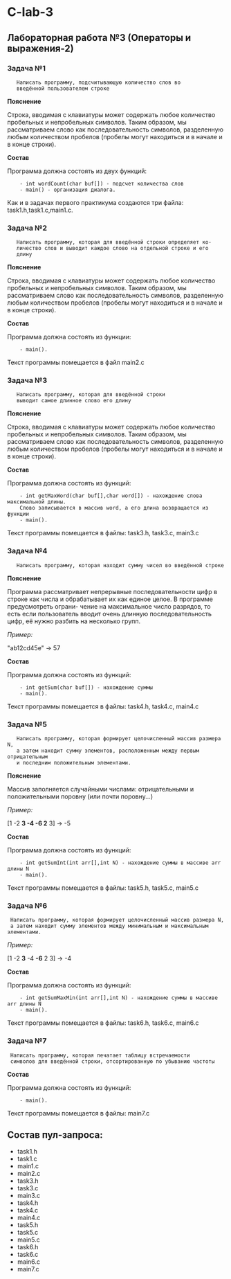 # C-lab-3

## Лабораторная работа №3 (Операторы и выражения-2)

### Задача №1

```
   Написать программу, подсчитывающую количество слов во 
   введённой пользователем строке
```

**Пояснение**

Строка, вводимая с клавиатуры может содержать любое количество пробельных и непробельных символов. Таким образом, мы рассматриваем слово как последовательность символов, разделенную любым количеством пробелов (пробелы могут находиться и в начале и в конце строки).

**Состав**

Программа должна состоять из двух функций:

```
    - int wordCount(char buf[]) - подсчет количества слов
    - main() - организация диалога.
```

Как и в задачах первого практикума создаются три файла: task1.h,task1.c,main1.c.

### Задача №2

```
   Написать программу, которая для введённой строки определяет ко-
   личество слов и выводит каждое слово на отдельной строке и его
   длину
```

**Пояснение**

Строка, вводимая с клавиатуры может содержать любое количество пробельных и непробельных символов. Таким образом, мы рассматриваем слово как последовательность символов, разделенную любым количеством пробелов (пробелы могут находиться и в начале и в конце строки).

**Состав**

Программа должна состоять из  функции:

```
    - main().
```

Текст программы помещается в файл main2.c

### Задача №3

```
   Написать программу, которая для введённой строки 
   выводит самое длинное слово его длину
```

**Пояснение**

Строка, вводимая с клавиатуры может содержать любое количество пробельных и непробельных символов. Таким образом, мы рассматриваем слово как последовательность символов, разделенную любым количеством пробелов (пробелы могут находиться и в начале и в конце строки).

**Состав**

Программа должна состоять из  функций:

```
    - int getMaxWord(char buf[],char word[]) - нахождение слова максимальной длины. 
    Слово записывается в массив word, а его длина возвращается из функции
    - main().
```
Текст программы помещается в файлы: task3.h, task3.c, main3.c

### Задача №4

```
   Написать программу, которая находит сумму чисел во введённой строке
```

**Пояснение**

Программа рассматривает непрерывные последовательности цифр в строке как
числа и обрабатывает их как единое целое. В программе предусмотреть ограни- чение на максимальное число разрядов, то есть если пользователь вводит очень длинную последовательность цифр, её нужно разбить на несколько групп.

*Пример:*

"ab12cd45e" -> 57

**Состав**

Программа должна состоять из  функций:

```
    - int getSum(char buf[]) - нахождение суммы
    - main().
```
Текст программы помещается в файлы: task4.h, task4.c, main4.c

### Задача №5

```
   Написать программу, которая формирует целочисленный массив размера N, 
   а затем находит сумму элементов, расположенным между первым отрицательным
   и последним положительным элементами.
```

**Пояснение**

Массив заполняется случайными числами: отрицательными и положительными поровну (или почти поровну...)

*Пример:*

[1 -2 **3 -4 -6 2** 3] -> -5

**Состав**

Программа должна состоять из  функций:

```
    - int getSumInt(int arr[],int N) - нахождение суммы в массиве arr длины N
    - main().
```
Текст программы помещается в файлы: task5.h, task5.c, main5.c

### Задача №6

```
 Написать программу, которая формирует целочисленный массив размера N, 
 а затем находит сумму элементов между минимальным и максимальным элементами.
```

*Пример:*

[1 -2 **3** -4 **-6** 2 3] -> -4

**Состав**

Программа должна состоять из  функций:

```
    - int getSumMaxMin(int arr[],int N) - нахождение суммы в массиве arr длины N
    - main().
```
Текст программы помещается в файлы: task6.h, task6.c, main6.c

### Задача №7

```
 Написать программу, которая печатает таблицу встречаемости 
 символов для введённой строки, отсортированную по убыванию частоты
```

**Состав**

Программа должна состоять из  функций:

```
    - main().
```
Текст программы помещается в файлы: main7.c

## Состав пул-запроса:

- task1.h
- task1.c
- main1.c
- main2.c
- task3.h
- task3.c
- main3.c
- task4.h
- task4.c
- main4.c
- task5.h
- task5.c
- main5.c
- task6.h
- task6.c
- main6.c
- main7.c



